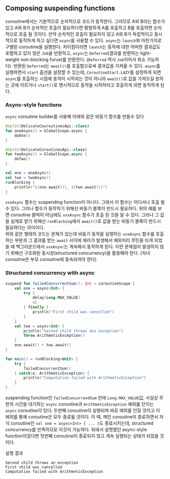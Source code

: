 ## Composing suspending functions

coroutine에서는 기본적으로 순차적으로 코드가 동작한다. 그러므로 A와 B라는 함수가 있고 A와 B가 순차적인 호출이 필요하다면 평범하게 A를 호출하고 B를 호출하면 순차적으로 호출 될 것이다. 만약 순차적인 호출이 필요하지 않고 A와 B가 독립적이고 동시적으로 동작하게 하고 싶다면 `async`를 사용할 수 있다. `async`는 `launch`와 마찬가지로 구별된 coroutine을 실행한다. 차이점이라면 `launch`는 동작에 대한 어떠한 결과값도 포함하고 있지 않은 `Job`을 반환하고, `async`는 `Deferred`(결과를 반환하는 light-weight non-blocking furue)를 반환한다. (`Deferred` 역시 `Job`이어서 취소 가능하다). 반환된 `Deferred`는 `await()`를 호출함으로써 결과값을 가져올 수 있다. `async`를 실행하면서 `start` 옵션을 설정할 수 있는데, `CoroutineStart.LAZY`를 설정하게 되면 `async`를 호출하는 시점에 동작이 시작되는 것이 아니라 `await()`로 값을 가져오길 원하는 곳에 이르거나 `start()`로 명시적으로 동작을 시작하라고 호출하게 되면 동작하게 된다.

### Async-style functions

`async` coroutine builder를 사용해 아래와 같은 비동기 함수를 만들수 있다

```kotlin
@OptIn(DelicateCouroutinesApi::class)
fun oneAsync() = GlobalScope.async {
    doOne()
}

@OptIn(DelicateCoroutinesApi::class)
fun twoAsync() = GlobalScope.async {
    doTwo()
}

val one = oneAsync()
val two = twoAsync()
runBlocking {
    println("${one.await()}, ${two.await()}")
}
```

`xxxAsync` 함수는 suspending function이 아니다. 그래서 이 함수는 어디서나 호출 될 수 있다. 그러나 함수가 동작하기 위해선 비동기 블록이 반드시 필요하다. 위의 예를 보면 coroutine 블럭이 아님에도 `xxxAsync` 함수가 호출 된 것을 알 수 있다. 그러나 그 값을 실제로 받기 위해선 `runBlocking`에서 `await()`로 값을 받는 비동기 블록이 반드시 필요하다는 의미이다.  
위와 같은 형태의 코드는 문제가 있는데 비동기 동작을 실행하는 `xxxAsync` 함수를 호출하는 부분과 그 결과를 받는 `await` 사이에 에러가 발생해서 예외처리 루틴을 타게 되었을 때 백그라운드에서 `xxxAsync`는 계속해서 동작하게 된다. 이런 문제점이 발생하지 않기 위해선 구조화된 동시성(structured concurrency)을 활용해야 한다. (자녀 coroutine은 부모 coroutine에 종속되어야 한다)

### Structured concurrency with async

```kotlin
suspend fun failedConcurrentSum(): Int = coroutineScope {
    val one = async<Int> {
        try {
            delay(Long.MAX_VALUE)
            42
        } finally {
            println("First child was cancelled")
        }
    }
    val two = async<Int> {
        println("Second child throws ans exception")
        throw ArithmeticException()
    }
    one.await() + two.await()
}

fun main() = runBlocking<Unit> {
    try {
        failedConcurrentSum()
    } catch(e: ArithmeticException) {
        println("Computation failed with ArithmeticException")
    }
}
```

suspending function인 `failedConcurrendSum` 안에 `Long.MAX_VALUE`값, 사실상 무한의 시간을 대기하는 `async` coroutine과 `ArithmeticException` 예외를 던지는 `async` coroutine이 있다. 두번째 coroutine이 실행되며 바로 예외를 던질 것이고 이 예외를 통해 coroutine은 모두 종료될 것이다. 이 때, 메인 coroutine이 종료하면서 자식 coroutine인 `val one = async<Int> { ... }`도 종료시키는데, structured concurrency를 만족하므로 이것이 가능하다. 위에서 설명했던 async-style function이었다면 첫번째 coroutine이 종료되지 않고 계속 실행되는 상태가 되었을 것이다.  
  
  
실행 결과

```
Second child throws an exception
First child was cancelled
Computation failed with ArithmeticException
```